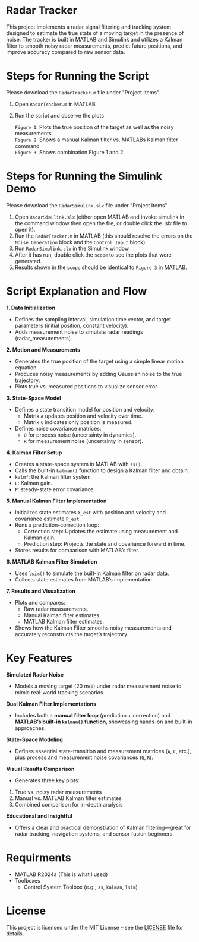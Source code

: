 # Radar Tracker
This project implements a radar signal filtering and tracking system designed to estimate the true state of a moving target in the presence of noise. The tracker is built in MATLAB and Simulink and utilizes a Kalman filter to smooth noisy radar measurements, predict future positions, and improve accuracy compared to raw sensor data.

# Steps for Running the Script
Please download the `RadarTracker.m` file under "Project Items"

1. Open `RadarTracker.m` in MATLAB
   
2. Run the script and observe the plots
   
   `Figure 1`: Plots the true position of the target as well as the noisy measurements  
   `Figure 2`: Shows a manual Kalman filter vs. MATLABs Kalman filter command  
   `Figure 3`: Shows combination Figure 1 and 2

# Steps for Running the Simulink Demo
Please download the `RadarSimulink.slx` file under "Project Items"

1. Open `RadarSimulink.slx` (either open MATLAB and invoke simulink in the command window then open the file, or double click the .slx file to open it).
2. Run the `RadarTracker.m` in MATLAB (this should resolve the errors on the `Noise Generation` block and the `Control Input` block).
3. Run `RadarSimulink.slx` in the Simulink window.
4. After it has run, double click the `scope` to see the plots that were generated.
5. Results shown in the `scope` should be identical to `Figure 3` in MATLAB.

# Script Explanation and Flow
**1. Data Initialization**
- Defines the sampling interval, simulation time vector, and target parameters (initial position, constant velocity).
- Adds measurement noise to simulate radar readings (radar_measurements)
  
**2. Motion and Measurements**
- Generates the true position of the target using a simple linear motion equation
- Produces noisy measurements by adding Gaussian noise to the true trajectory.
- Plots true vs. measured positions to visualize sensor error.
  
**3. State-Space Model**
- Defines a state transition model for position and velocity:
   - Matrix `A` updates position and velocity over time.
   - Matrix `C` indicates only position is measured.
- Defines noise covariance matrices:
   - `Q` for process noise (uncertainty in dynamics).
   - `R` for measurement noise (uncertainty in sensor).
  
**4. Kalman Filter Setup**
- Creates a state-space system in MATLAB with `ss()`.
- Calls the built-in `kalman()` function to design a Kalman filter and obtain:
- `kalmf`: the Kalman filter system.
- `L`: Kalman gain.
- `P`: steady-state error covariance.
  
**5. Manual Kalman Filter Implementation**
- Initializes state estimates `X_est` with position and velocity and covariance estimate `P_est`.
- Runs a prediction-correction loop:
   - Correction step: Updates the estimate using measurement and Kalman gain.
   - Prediction step: Projects the state and covariance forward in time.
- Stores results for comparison with MATLAB’s filter.
  
**6. MATLAB Kalman Filter Simulation** 
- Uses `lsim()` to simulate the built-in Kalman filter on radar data.
- Collects state estimates from MATLAB’s implementation.
  
**7. Results and Visualization**
- Plots and compares:
   - Raw radar measurements.
   - Manual Kalman filter estimates.
   - MATLAB Kalman filter estimates.
- Shows how the Kalman Filter smooths noisy measurements and accurately reconstructs the target’s trajectory.
  
# Key Features

**Simulated Radar Noise**  
  - Models a moving target (20 m/s) under radar measurement noise to mimic real-world tracking scenarios.

**Dual Kalman Filter Implementations**  
  - Includes both a **manual filter loop** (prediction + correction) and **MATLAB’s built-in `kalman()` function**, showcasing hands-on and built-in approaches.

**State-Space Modeling**  
  - Defines essential state-transition and measurement matrices (`A`, `C`, etc.), plus process and measurement noise covariances (`Q`, `R`).

**Visual Results Comparison**  
  - Generates three key plots:  
  1. True vs. noisy radar measurements  
  2. Manual vs. MATLAB Kalman filter estimates  
  3. Combined comparison for in-depth analysis

**Educational and Insightful**  
  - Offers a clear and practical demonstration of Kalman filtering—great for radar tracking, navigation systems, and sensor fusion beginners.
 
# Requirments
- MATLAB R2024a (This is what I used)
- Toolboxes
  - Control System Toolbox (e.g., `ss`, `kalman`, `lsim`)

# License
This project is licensed under the MIT License – see the [LICENSE](LICENSE) file for details.

